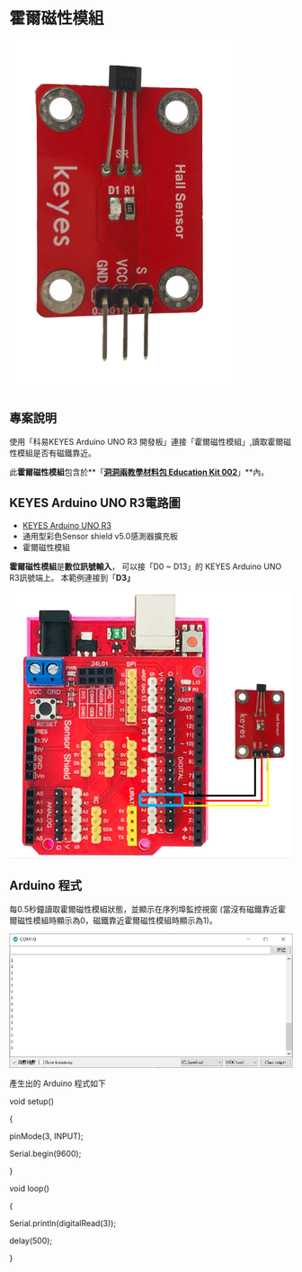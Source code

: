 # 霍爾磁性模組

![](../../.gitbook/assets/0%20%2822%29.png)

## 專案說明

使用「科易KEYES Arduino UNO R3 開發板」連接「霍爾磁性模組」,讀取霍爾磁性模組是否有磁鐵靠近。

此**霍爾磁性模組**包含於**「**[洞洞兩教學材料包 Education Kit 002](https://www.robotkingdom.com.tw/product/rk-education-kit-002/)**」**內。

## KEYES Arduino UNO R3電路圖

* [KEYES Arduino UNO R3](https://www.robotkingdom.com.tw/product/keyes-uno-r3/)
* 通用型彩色Sensor shield v5.0感測器擴充板
* 霍爾磁性模組

**霍爾磁性模組**是**數位訊號輸入**， 可以接「D0 ~ D13」的 KEYES Arduino UNO R3訊號端上。 本範例連接到「**D3」**

![](../../.gitbook/assets/1%20%2816%29.png)

## Arduino 程式

每0.5秒鐘讀取霍爾磁性模組狀態，並顯示在序列埠監控視窗 \(當沒有磁鐵靠近霍爾磁性模組時顯示為0，磁鐵靠近霍爾磁性模組時顯示為1\)。

![](../../.gitbook/assets/2%20%283%29.png)

產生出的 Arduino 程式如下

void setup\(\)

{

 pinMode\(3, INPUT\);

 Serial.begin\(9600\);

}

void loop\(\)

{

 Serial.println\(digitalRead\(3\)\);

 delay\(500\);

}

